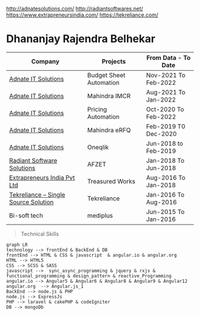 http://adnatesolutions.com/
http://radiantsoftwares.net/
https://www.extrapreneursindia.com/
https://tekreliance.com/

# Dhananjay Rajendra Belhekar

|Company           |Projects            |From Data - To Date |
|------------------|--------------------|--------------------|
|[Adnate IT Solutions](http://adnatesolutions.com)|Budget Sheet Automation|Nov-2021 To Feb-2022|
|[Adnate IT Solutions](http://adnatesolutions.com)|Mahindra IMCR       |Aug-2021 To Jan-2022|
|[Adnate IT Solutions](http://adnatesolutions.com)|Pricing Automation  |Oct-2020 To Feb-2022|
|[Adnate IT Solutions](http://adnatesolutions.com)|Mahindra eRFQ       |Feb-2019 T0 Dec-2020|
|[Adnate IT Solutions](http://adnatesolutions.com)|Oneqlik             |Jun-2018 to Feb-2019|
|[Radiant Software Solutions](http://radiantsoftwares.net)|AFZET               |Jan-2018 To Jun-2018|
|[Extrapreneurs India Pvt Ltd](https://www.extrapreneursindia.com)|Treasured Works     |Aug-2016 To Jan-2018   |
|[Tekreliance – Single Source Solution](https://tekreliance.com)|Tekreliance         |Jan-2016 To Aug-2016|
|Bi-soft tech      |mediplus            |Jun-2015 To Jan-2016|


> Technical Skills
```mermaid
graph LR
technology --> frontEnd & BackEnd & DB
frontEnd --> HTML & CSS & javascript  & angular.io & angular.org 
HTML --> HTML5
CSS --> SCSS & SASS
javascript -->  sync_async_programming & jquery & rxjs & functional_programming & design_pattern & reactive_Programming
angular.io --> Angular5 & Angular6 & Angular8 & Angular9 & Angular12
angular.org  --> Angular.js_1
BackEnd --> node.js & PHP  
node.js --> ExpressJs
PHP --> laravel & cakePHP & codeIgniter
DB --> mongoDb

```
